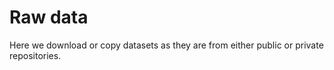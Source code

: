 # Raw data

Here we download or copy datasets as they are from either public or private repositories.
